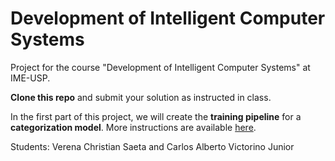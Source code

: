 # Development of Intelligent Computer Systems

Project for the course "Development of Intelligent Computer Systems" at IME-USP.

**Clone this repo** and submit your solution as instructed in class.

In the first part of this project, we will create the **training pipeline** for
a **categorization model**. More instructions are available [here][1].

Students: Verena Christian Saeta and Carlos Alberto Victorino Junior

[1]: ./training/README.md

